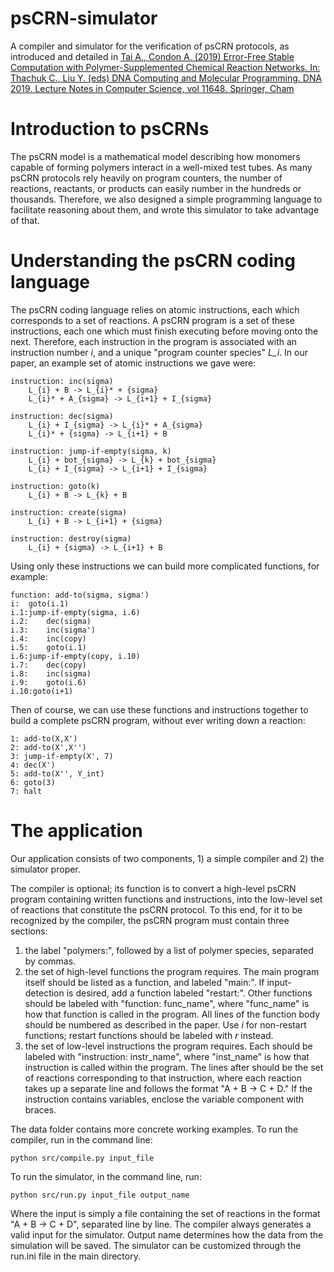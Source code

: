 # psCRN-simulator
A compiler and simulator for the verification of psCRN protocols, as introduced and detailed in [Tai A., Condon A. (2019) Error-Free Stable Computation with Polymer-Supplemented Chemical Reaction Networks. In: Thachuk C., Liu Y. (eds) DNA Computing and Molecular Programming. DNA 2019. Lecture Notes in Computer Science, vol 11648. Springer, Cham](https://link.springer.com/chapter/10.1007/978-3-030-26807-7_11)

# Introduction to psCRNs
The psCRN model is a mathematical model describing how monomers capable of forming polymers interact in a well-mixed test tubes. As many psCRN protocols rely heavily on program counters, the number of reactions, reactants, or products can easily number in the hundreds or thousands. Therefore, we also designed a simple programming language to facilitate reasoning about them, and wrote this simulator to take advantage of that.

# Understanding the psCRN coding language
The psCRN coding language relies on atomic instructions, each which corresponds to a set of reactions. A psCRN program is a set of these instructions, each one which must finish executing before moving onto the next. Therefore, each instruction in the program is associated with an instruction number *i*, and a unique "program counter species" *L_i*. In our paper, an example set of atomic instructions we gave were:

```
instruction: inc(sigma)
    L_{i} + B -> L_{i}* + {sigma}
    L_{i}* + A_{sigma} -> L_{i+1} + I_{sigma}

instruction: dec(sigma)
    L_{i} + I_{sigma} -> L_{i}* + A_{sigma} 
    L_{i}* + {sigma} -> L_{i+1} + B

instruction: jump-if-empty(sigma, k)
    L_{i} + bot_{sigma} -> L_{k} + bot_{sigma}
    L_{i} + I_{sigma} -> L_{i+1} + I_{sigma}

instruction: goto(k)
    L_{i} + B -> L_{k} + B

instruction: create(sigma)
    L_{i} + B -> L_{i+1} + {sigma}

instruction: destroy(sigma)
    L_{i} + {sigma} -> L_{i+1} + B
```

Using only these instructions we can build more complicated functions, for example:

```
function: add-to(sigma, sigma')
i:  goto(i.1)
i.1:jump-if-empty(sigma, i.6)
i.2:    dec(sigma)
i.3:    inc(sigma')
i.4:    inc(copy)
i.5:    goto(i.1)
i.6:jump-if-empty(copy, i.10)
i.7:    dec(copy)
i.8:    inc(sigma)
i.9:    goto(i.6)
i.10:goto(i+1)
```

Then of course, we can use these functions and instructions together to build a complete psCRN program, without ever writing down a reaction:

  ```
  1: add-to(X,X')
  2: add-to(X',X'')
  3: jump-if-empty(X', 7)
  4: dec(X')
  5: add-to(X'', Y_int)
  6: goto(3)
  7: halt
  ```

# The application
Our application consists of two components, 1) a simple compiler and 2) the simulator proper.

The compiler is optional; its function is to convert a high-level psCRN program containing written functions and instructions, into the low-level set of reactions that constitute the psCRN protocol. To this end, for it to be recognized by the compiler, the psCRN program must contain three sections:

1. the label "polymers:", followed by a list of polymer species, separated by commas.
2. the set of high-level functions the program requires. The main program itself should be listed as a function, and labeled "main:". If input-detection is desired, add a function labeled "restart:". Other functions should be labeled with "function: func_name", where "func_name" is how that function is called in the program. All lines of the function body should be numbered as described in the paper. Use *i* for non-restart functions; restart functions should be labeled with *r* instead.
3. the set of low-level instructions the program requires. Each should be labeled with "instruction: instr_name", where "inst_name" is how that instruction is called within the program. The lines after should be the set of reactions corresponding to that instruction, where each reaction takes up a separate line and follows the format "A + B -> C + D." If the instruction contains variables, enclose the variable component with braces.

The data folder contains more concrete working examples.
To run the compiler, run in the command line:

```python src/compile.py input_file```

To run the simulator, in the command line, run:

 ```python src/run.py input_file output_name```
 
 Where the input is simply a file containing the set of reactions in the format "A + B -> C + D", separated line by line. The compiler always generates a valid input for the simulator. Output name determines how the data from the simulation will be saved. The simulator can be customized through the run.ini file in the main directory.

